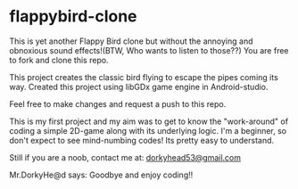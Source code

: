 # flappybird-clone

This is yet another Flappy Bird clone but without the annoying and obnoxious sound effects!(BTW, Who wants to listen to those??)
You are free to fork and clone this repo.

This project creates the classic bird flying to escape the pipes coming its way.
Created this project using libGDx game engine in Android-studio.

Feel free to make changes and request a push to this repo.

This is my first project and my aim was to get to know the "work-around" of coding a simple 2D-game along with its underlying logic. I'm a beginner, so don't expect to see mind-numbing codes! Its pretty easy to understand.

Still if you are a noob, contact me at: dorkyhead53@gmail.com

Mr.DorkyHe@d says: Goodbye and enjoy coding!!